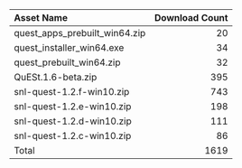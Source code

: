 | Asset Name                    |   Download Count |
|:------------------------------|-----------------:|
| quest_apps_prebuilt_win64.zip |               20 |
| quest_installer_win64.exe     |               34 |
| quest_prebuilt_win64.zip      |               32 |
| QuESt.1.6-beta.zip            |              395 |
| snl-quest-1.2.f-win10.zip     |              743 |
| snl-quest-1.2.e-win10.zip     |              198 |
| snl-quest-1.2.d-win10.zip     |              111 |
| snl-quest-1.2.c-win10.zip     |               86 |
| Total                         |             1619 |
